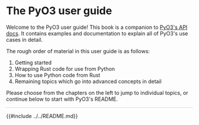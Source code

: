 # The PyO3 user guide

Welcome to the PyO3 user guide!
This book is a companion to [PyO3's API docs](https://docs.rs/pyo3).
It contains examples and documentation to explain all of PyO3's use cases in detail.

The rough order of material in this user guide is as follows:
  1. Getting started
  2. Wrapping Rust code for use from Python
  3. How to use Python code from Rust
  4. Remaining topics which go into advanced concepts in detail

Please choose from the chapters on the left to jump to individual topics, or continue below to start with PyO3's README.

<hr style="opacity:0.2">

{{#include ../../README.md}}
